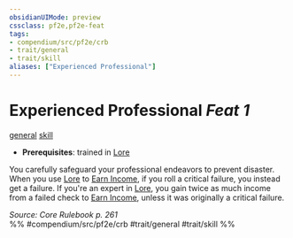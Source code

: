 ```yaml
---
obsidianUIMode: preview
cssclass: pf2e,pf2e-feat
tags:
- compendium/src/pf2e/crb
- trait/general
- trait/skill
aliases: ["Experienced Professional"]
---
```

# Experienced Professional  *Feat 1*  
[general](../../rules/traits/general.md)  [skill](../../rules/traits/skill.md)  

- **Prerequisites**: trained in [Lore](../skills.md#Lore)

You carefully safeguard your professional endeavors to prevent disaster. When you use [Lore](../skills.md#Lore) to [Earn Income](../../rules/actions/earn-income.md), if you roll a critical failure, you instead get a failure. If you're an expert in [Lore](../skills.md#Lore), you gain twice as much income from a failed check to [Earn Income](../../rules/actions/earn-income.md), unless it was originally a critical failure.

*Source: Core Rulebook p. 261*  
%% #compendium/src/pf2e/crb #trait/general #trait/skill %%